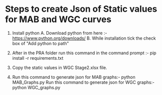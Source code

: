 # Steps to create Json of Static values for MAB and WGC curves
 1. Install python
     A. Download python from here :- https://www.python.org/downloads/
     B. While installation tick the check box of "Add python to path"
 2. After in the PRA folder run this command in the command prompt :- pip install -r requirements.txt

 3. Copy the static values in WGC Stage2.xlsx file.

 4. Run this command to generate json for MAB graphs:- python MAB_Graphs.py
    Run this command to generate json for WGC graphs:- python WGC_graphs.py 

